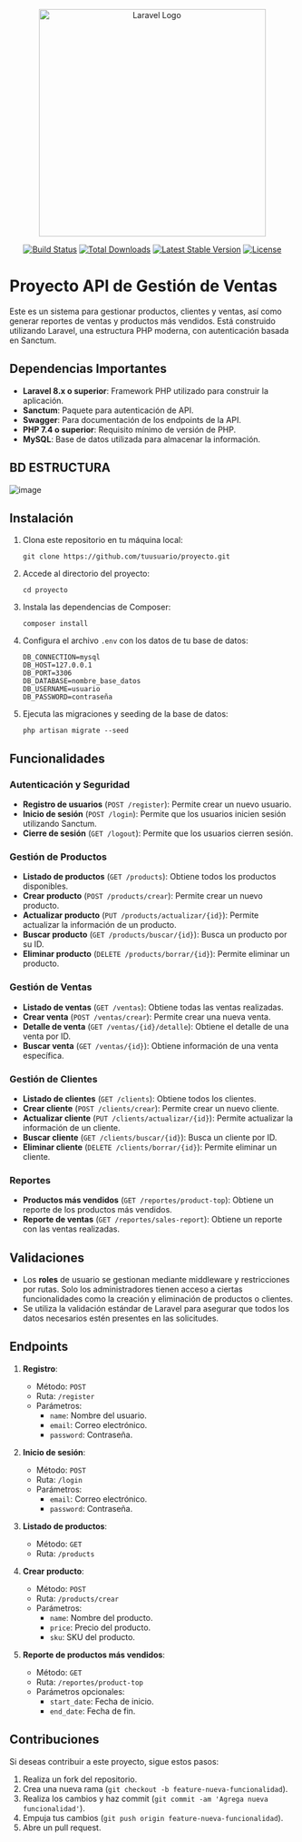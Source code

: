 <p align="center"><a href="https://laravel.com" target="_blank"><img src="https://raw.githubusercontent.com/laravel/art/master/logo-lockup/5%20SVG/2%20CMYK/1%20Full%20Color/laravel-logolockup-cmyk-red.svg" width="400" alt="Laravel Logo"></a></p>

<p align="center">
<a href="https://github.com/laravel/framework/actions"><img src="https://github.com/laravel/framework/workflows/tests/badge.svg" alt="Build Status"></a>
<a href="https://packagist.org/packages/laravel/framework"><img src="https://img.shields.io/packagist/dt/laravel/framework" alt="Total Downloads"></a>
<a href="https://packagist.org/packages/laravel/framework"><img src="https://img.shields.io/packagist/v/laravel/framework" alt="Latest Stable Version"></a>
<a href="https://packagist.org/packages/laravel/framework"><img src="https://img.shields.io/packagist/l/laravel/framework" alt="License"></a>
</p>

# Proyecto API de Gestión de Ventas

Este es un sistema para gestionar productos, clientes y ventas, así como generar reportes de ventas y productos más vendidos. Está construido utilizando Laravel, una estructura PHP moderna, con autenticación basada en Sanctum.

## Dependencias Importantes

- **Laravel 8.x o superior**: Framework PHP utilizado para construir la aplicación.
- **Sanctum**: Paquete para autenticación de API.
- **Swagger**: Para documentación de los endpoints de la API.
- **PHP 7.4 o superior**: Requisito mínimo de versión de PHP.
- **MySQL**: Base de datos utilizada para almacenar la información.

## BD ESTRUCTURA 
![image](https://github.com/user-attachments/assets/1277f763-b052-43d2-8983-ff0bfa1ad94d)


## Instalación

1. Clona este repositorio en tu máquina local:
   ```
   git clone https://github.com/tuusuario/proyecto.git
   ```
2. Accede al directorio del proyecto:
   ```
   cd proyecto
   ```
3. Instala las dependencias de Composer:
   ```
   composer install
   ```
4. Configura el archivo `.env` con los datos de tu base de datos:
   ```
   DB_CONNECTION=mysql
   DB_HOST=127.0.0.1
   DB_PORT=3306
   DB_DATABASE=nombre_base_datos
   DB_USERNAME=usuario
   DB_PASSWORD=contraseña
   ```
5. Ejecuta las migraciones y seeding de la base de datos:
   ```
   php artisan migrate --seed
   ```

## Funcionalidades

### Autenticación y Seguridad
- **Registro de usuarios** (`POST /register`): Permite crear un nuevo usuario.
- **Inicio de sesión** (`POST /login`): Permite que los usuarios inicien sesión utilizando Sanctum.
- **Cierre de sesión** (`GET /logout`): Permite que los usuarios cierren sesión.

### Gestión de Productos
- **Listado de productos** (`GET /products`): Obtiene todos los productos disponibles.
- **Crear producto** (`POST /products/crear`): Permite crear un nuevo producto.
- **Actualizar producto** (`PUT /products/actualizar/{id}`): Permite actualizar la información de un producto.
- **Buscar producto** (`GET /products/buscar/{id}`): Busca un producto por su ID.
- **Eliminar producto** (`DELETE /products/borrar/{id}`): Permite eliminar un producto.

### Gestión de Ventas
- **Listado de ventas** (`GET /ventas`): Obtiene todas las ventas realizadas.
- **Crear venta** (`POST /ventas/crear`): Permite crear una nueva venta.
- **Detalle de venta** (`GET /ventas/{id}/detalle`): Obtiene el detalle de una venta por ID.
- **Buscar venta** (`GET /ventas/{id}`): Obtiene información de una venta específica.

### Gestión de Clientes
- **Listado de clientes** (`GET /clients`): Obtiene todos los clientes.
- **Crear cliente** (`POST /clients/crear`): Permite crear un nuevo cliente.
- **Actualizar cliente** (`PUT /clients/actualizar/{id}`): Permite actualizar la información de un cliente.
- **Buscar cliente** (`GET /clients/buscar/{id}`): Busca un cliente por ID.
- **Eliminar cliente** (`DELETE /clients/borrar/{id}`): Permite eliminar un cliente.

### Reportes
- **Productos más vendidos** (`GET /reportes/product-top`): Obtiene un reporte de los productos más vendidos.
- **Reporte de ventas** (`GET /reportes/sales-report`): Obtiene un reporte con las ventas realizadas.

## Validaciones

- Los **roles** de usuario se gestionan mediante middleware y restricciones por rutas. Solo los administradores tienen acceso a ciertas funcionalidades como la creación y eliminación de productos o clientes.
- Se utiliza la validación estándar de Laravel para asegurar que todos los datos necesarios estén presentes en las solicitudes.

## Endpoints

1. **Registro**:
   - Método: `POST`
   - Ruta: `/register`
   - Parámetros:
     - `name`: Nombre del usuario.
     - `email`: Correo electrónico.
     - `password`: Contraseña.

2. **Inicio de sesión**:
   - Método: `POST`
   - Ruta: `/login`
   - Parámetros:
     - `email`: Correo electrónico.
     - `password`: Contraseña.

3. **Listado de productos**:
   - Método: `GET`
   - Ruta: `/products`

4. **Crear producto**:
   - Método: `POST`
   - Ruta: `/products/crear`
   - Parámetros:
     - `name`: Nombre del producto.
     - `price`: Precio del producto.
     - `sku`: SKU del producto.

5. **Reporte de productos más vendidos**:
   - Método: `GET`
   - Ruta: `/reportes/product-top`
   - Parámetros opcionales:
     - `start_date`: Fecha de inicio.
     - `end_date`: Fecha de fin.

## Contribuciones

Si deseas contribuir a este proyecto, sigue estos pasos:

1. Realiza un fork del repositorio.
2. Crea una nueva rama (`git checkout -b feature-nueva-funcionalidad`).
3. Realiza los cambios y haz commit (`git commit -am 'Agrega nueva funcionalidad'`).
4. Empuja tus cambios (`git push origin feature-nueva-funcionalidad`).
5. Abre un pull request.

